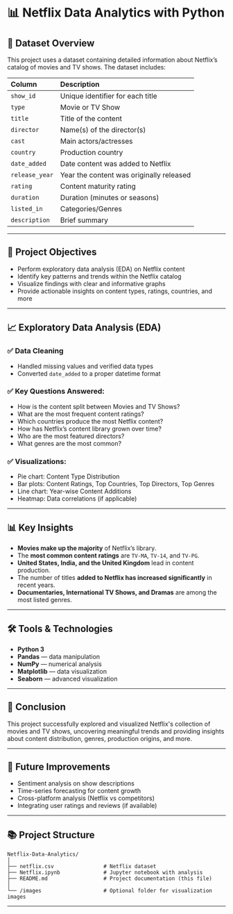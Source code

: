 
# 📊 Netflix Data Analytics with Python

## 📁 Dataset Overview

This project uses a dataset containing detailed information about Netflix’s catalog of movies and TV shows. The dataset includes:

| Column       | Description                          |
|:-------------|:-------------------------------------|
| `show_id`     | Unique identifier for each title      |
| `type`         | Movie or TV Show                     |
| `title`        | Title of the content                  |
| `director`     | Name(s) of the director(s)            |
| `cast`         | Main actors/actresses                 |
| `country`      | Production country                    |
| `date_added`   | Date content was added to Netflix      |
| `release_year` | Year the content was originally released |
| `rating`       | Content maturity rating               |
| `duration`     | Duration (minutes or seasons)         |
| `listed_in`    | Categories/Genres                     |
| `description`  | Brief summary                         |

---

## 🎯 Project Objectives

- Perform exploratory data analysis (EDA) on Netflix content  
- Identify key patterns and trends within the Netflix catalog  
- Visualize findings with clear and informative graphs  
- Provide actionable insights on content types, ratings, countries, and more  

---

## 📈 Exploratory Data Analysis (EDA)

### ✅ Data Cleaning
- Handled missing values and verified data types  
- Converted `date_added` to a proper datetime format  

### ✅ Key Questions Answered:
- How is the content split between Movies and TV Shows?
- What are the most frequent content ratings?
- Which countries produce the most Netflix content?
- How has Netflix’s content library grown over time?
- Who are the most featured directors?
- What genres are the most common?

### ✅ Visualizations:
- Pie chart: Content Type Distribution  
- Bar plots: Content Ratings, Top Countries, Top Directors, Top Genres  
- Line chart: Year-wise Content Additions  
- Heatmap: Data correlations (if applicable)  

---

## 📊 Key Insights

- **Movies make up the majority** of Netflix’s library.
- The **most common content ratings** are `TV-MA`, `TV-14`, and `TV-PG`.
- **United States, India, and the United Kingdom** lead in content production.
- The number of titles **added to Netflix has increased significantly** in recent years.
- **Documentaries, International TV Shows, and Dramas** are among the most listed genres.

---

## 🛠️ Tools & Technologies

- **Python 3**
- **Pandas** — data manipulation  
- **NumPy** — numerical analysis  
- **Matplotlib** — data visualization  
- **Seaborn** — advanced visualization  

---

## 📌 Conclusion

This project successfully explored and visualized Netflix's collection of movies and TV shows, uncovering meaningful trends and providing insights about content distribution, genres, production origins, and more.

---

## 📎 Future Improvements

- Sentiment analysis on show descriptions  
- Time-series forecasting for content growth  
- Cross-platform analysis (Netflix vs competitors)
- Integrating user ratings and reviews (if available)

---

## 📚 Project Structure

```
Netflix-Data-Analytics/
│
├── netflix.csv                # Netflix dataset
├── Netflix.ipynb              # Jupyter notebook with analysis
├── README.md                  # Project documentation (this file)
│
└── /images                    # Optional folder for visualization images
```

---

